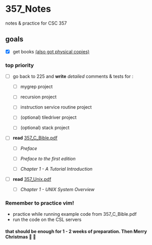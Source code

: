 # 357_Notes
notes &amp; practice for CSC 357

## goals
- [x] get books [\(also got physical copies\)](https://github.com/mfekadu/357_Notes/blob/master/textbooks)

### top priority
- [ ] go back to 225 and **write** _detailed_ comments & tests for : 

  - [ ] mygrep project

  - [ ] recursion project

  - [ ] instruction service routine project  

  - [ ] \(optional) tiledriver project

  - [ ] \(optional) stack project
  
- [ ] **read** [357_C_Bible.pdf](https://github.com/mfekadu/357_Notes/blob/master/textbooks/357_C_Bible.pdf)

  - [ ] _Preface_

  - [ ] _Preface to the first edition_

  - [ ] _Chapter 1 - A Tutorial Introduction_
  
- [ ] **read** [357_Unix.pdf](https://github.com/mfekadu/357_Notes/blob/master/textbooks/357_Unix.pdf)

  - [ ] _Chapter 1 - UNIX System Overview_

### Remember to practice vim!
* practice while running example code from 357_C_Bible.pdf
* run the code on the CSL servers

#### that should be enough for 1 - 2 weeks of preparation. Then Merry Christmas :santa: :christmas_tree:
